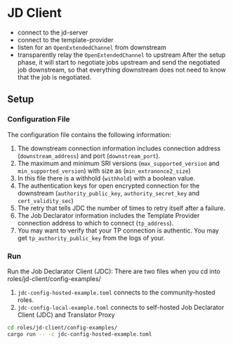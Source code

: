 # JD Client

* connect to the jd-server
* connect to the template-provider
* listen for an `OpenExtendedChannel` from downstream
* transparently relay the `OpenExtendedChannel` to upstream 
After the setup phase, it will start to negotiate jobs upstream and send the negotiated job
downstream, so that everything downstream does not need to know that the job is negotiated.

## Setup

### Configuration File

The configuration file contains the following information:

1. The downstream connection information includes  connection address (`downstream_address`) and port (`downstream_port`).
2. The maximum and minimum SRI versions (`max_supported_version` and `min_supported_version`) with size as (`min_extranonce2_size`)
3. In this file there is a withhold (`withhold`) with a boolean value.
4. The authentication keys for open encrypted connection for the downstream (`authority_public_key`, `authority_secret_key` and `cert_validity_sec`)
5. The retry that tells JDC the number of times to retry itself after a failure.
6. The Job Declarator information includes the Template Provider connection address to which to connect (`tp_address`).
7. You may want to verify that your TP connection is authentic. You may get `tp_authority_public_key` from the logs of your.

### Run

Run the Job Declarator Client (JDC):
There are two files when you cd into roles/jd-client/config-examples/

1. `jdc-config-hosted-example.toml` connects to the community-hosted roles.
2. `jdc-config-local-example.toml` connects to self-hosted Job Declarator Client (JDC) and Translator Proxy

``` bash
cd roles/jd-client/config-examples/
cargo run -- -c jdc-config-hosted-example.toml
```

